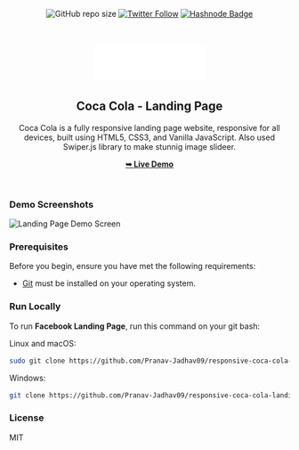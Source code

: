 <div align="center">

![GitHub repo size](https://img.shields.io/github/repo-size/Pranav-Jadhav09/responsive-coca-cola-landing-page)
[![Twitter Follow](https://img.shields.io/twitter/follow/Pranav_Jadhav09?style=social)](https://twitter.com/Pranav_Jadhav09)
[![Hashnode Badge](https://img.shields.io/badge/Read_What_I_Learn-2962FF?style=social&logo=hashnode&logoColor=blue)](https://thejrpranav09.hashnode.dev/building-an-engaging-facebook-landing-page-a-web-development-odyssey)

<br />
<br />

 <img src="./assets/images/logo.png">

<h2 align="center">Coca Cola - Landing Page</h2>
Coca Cola is a fully responsive landing page website, responsive for all devices, built using HTML5, CSS3, and Vanilla JavaScript. Also used Swiper.js library to make stunnig image slideer.

<a href="https://pranav-jadhav09.github.io/responsive-coca-cola-landing-page/"><strong>➥ Live Demo</strong></a>

</div>

<br />

### Demo Screenshots

![Landing Page Demo Screen](./assets/images/demofile.png "Demo Screen")

### Prerequisites

Before you begin, ensure you have met the following requirements:

- [Git](https://git-scm.com/downloads "Download Git") must be installed on your operating system.

### Run Locally

To run **Facebook Landing Page**, run this command on your git bash:

Linux and macOS:

```bash
sudo git clone https://github.com/Pranav-Jadhav09/responsive-coca-cola-landing-page.git
```

Windows:

```bash
git clone https://github.com/Pranav-Jadhav09/responsive-coca-cola-landing-page.git
```

### License

MIT

